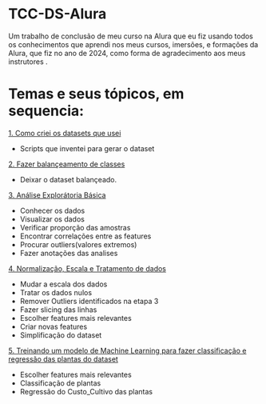 # TCC-DS-Alura
Um trabalho de conclusão de meu curso na Alura que eu fiz usando todos os conhecimentos que aprendi nos meus cursos, imersões, e formações da Alura, que fiz no ano de 2024, como forma de agradecimento aos meus instrutores .

# Temas e seus tópicos, em sequencia:
[ 1. Como criei os datasets que usei ](./gerando-datasets/)
 - Scripts que inventei para gerar o dataset

[ 2. Fazer balançeamento de classes ](./fazer-balanceamento-classes/)
 - Deixar o dataset balançeado. 

[ 3. Análise Explorátoria Básica ](./analise-exporatoria/)
 - Conhecer os dados
 - Visualizar os dados
 - Verificar proporção das amostras
 - Encontrar correlações entre as features
 - Procurar outliers(valores extremos)
 - Fazer anotações das analises

[ 4. Normalização, Escala e Tratamento de dados](./tratamentos-dados/)
 - Mudar a escala dos dados
 - Tratar os dados nulos
 - Remover Outliers identificados na etapa 3
 - Fazer slicing das linhas
 - Escolher features mais relevantes
 - Criar novas features
 - Simplificação do dataset

[ 5. Treinando um modelo de Machine Learning para fazer classificação e regressão das plantas do dataset](./treinando-modelo-MachineLearning/)
 - Escolher features mais relevantes
 - Classificação de plantas
 - Regressão do Custo_Cultivo das plantas